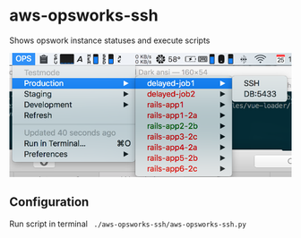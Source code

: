 # aws-opsworks-ssh

Shows opswork instance statuses and execute scripts<br>

![Aws opswork screenshot](./bitbar-image-aws-opsworks-ssh.py.png "Aws opswork screenshot")

## Configuration

Run script in terminal
` ./aws-opsworks-ssh/aws-opsworks-ssh.py`

